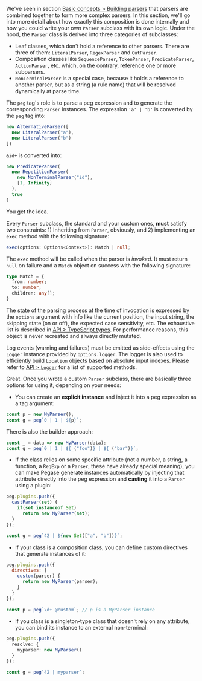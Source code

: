 We've seen in section [Basic concepts > Building parsers](#building-parsers) that parsers are combined together to form more complex parsers. In this section, we'll go into more detail about how exactly this composition is done internally and how you could write your own `Parser` subclass with its own logic. Under the hood, the `Parser` class is derived into three categories of subclasses:

- Leaf classes, which don't hold a reference to other parsers. There are three of them: `LiteralParser`, `RegexParser` and `CutParser`.
- Composition classes like `SequenceParser`, `TokenParser`, `PredicateParser`, `ActionParser`, etc. which, on the contrary, reference one or more subparsers.
- `NonTerminalParser` is a special case, because it holds a reference to another parser, but as a string (a rule name) that will be resolved dynamically at parse time.

The `peg` tag's role is to parse a peg expression and to generate the corresponding `Parser` instances. The expression `'a' | 'b'` is converted by the `peg` tag into:

```ts
new AlternativeParser([
  new LiteralParser("a"),
  new LiteralParser("b")
])
```

`&id+` is converted into:

```ts
new PredicateParser(
  new RepetitionParser(
    new NonTerminalParser("id"),
    [1, Infinity]
  ),
  true
)
```

You get the idea.

Every `Parser` subclass, the standard and your custom ones, **must** satisfy two constraints: 1) Inheriting from `Parser`, obviously, and 2) implementing an `exec` method with the following signature:

```ts
exec(options: Options<Context>): Match | null;
```

The `exec` method will be called when the parser is *invoked*. It must return `null` on failure and a `Match` object on success with the following signature:

```ts
type Match = {
  from: number;
  to: number;
  children: any[];
}
```

The state of the parsing process at the time of invocation is expressed by the `options` argument with info like the current position, the input string, the skipping state (on or off), the expected case sensitivity, etc. The exhaustive list is described in [API > TypeScript types](#typescript-types). For performance reasons, this object is never recreated and always directly mutated.

Log events (warning and failures) must be emitted as side-effects using the `Logger` instance provided by `options.logger`. The logger is also used to efficiently build `Location` objects based on absolute input indexes. Please refer to [API > `Logger`](#logger) for a list of supported methods.

Great. Once you wrote a custom `Parser` subclass, there are basically three options for using it, depending on your needs:

- You can create an **explicit instance** and inject it into a peg expression as a tag argument:

```js
const p = new MyParser();
const g = peg`0 | 1 | ${p}`;
```

There is also the builder approach:

```ts
const _ = data => new MyParser(data);
const g = peg`0 | 1 | ${_("foo")} | ${_("bar")}`;
```

- If the class relies on some specific attribute (not a number, a string, a function, a `RegExp` or a `Parser`, these have already special meaning), you can make Pegase generate instances automatically by injecting that attribute directly into the peg expression and **casting** it into a `Parser` using a plugin:

```js
peg.plugins.push({
  castParser(set) {
    if(set instanceof Set)
      return new MyParser(set);
  }
});

const g = peg`42 | ${new Set(["a", "b"])}`;
```

- If your class is a composition class, you can define custom directives that generate instances of it:

```js
peg.plugins.push({
  directives: {
    custom(parser) {
      return new MyParser(parser);
    }
  }
});
  
const p = peg`\d+ @custom`; // p is a MyParser instance
```

- If you class is a singleton-type class that doesn't rely on any attribute, you can bind its instance to an external non-terminal:

```ts
peg.plugins.push({
  resolve: {
    myparser: new MyParser()
  }
});

const g = peg`42 | myparser`;
```

